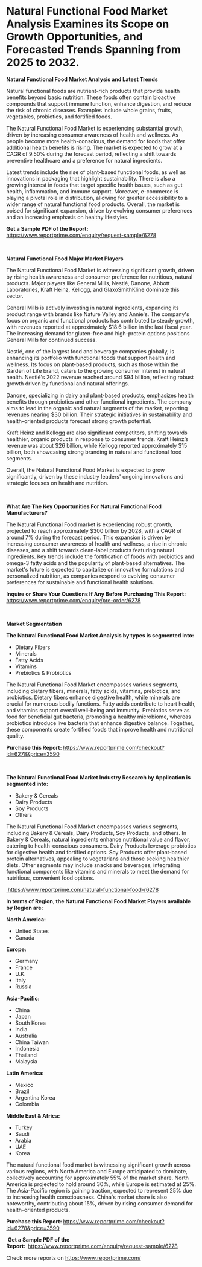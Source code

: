 <p><h1>Natural Functional Food Market Analysis Examines its Scope on Growth Opportunities, and Forecasted Trends Spanning from 2025 to 2032.</h1></p><p><strong>Natural Functional Food Market Analysis and Latest Trends</strong></p>
<p><p>Natural functional foods are nutrient-rich products that provide health benefits beyond basic nutrition. These foods often contain bioactive compounds that support immune function, enhance digestion, and reduce the risk of chronic diseases. Examples include whole grains, fruits, vegetables, probiotics, and fortified foods.</p><p>The Natural Functional Food Market is experiencing substantial growth, driven by increasing consumer awareness of health and wellness. As people become more health-conscious, the demand for foods that offer additional health benefits is rising. The market is expected to grow at a CAGR of 9.50% during the forecast period, reflecting a shift towards preventive healthcare and a preference for natural ingredients. </p><p>Latest trends include the rise of plant-based functional foods, as well as innovations in packaging that highlight sustainability. There is also a growing interest in foods that target specific health issues, such as gut health, inflammation, and immune support. Moreover, e-commerce is playing a pivotal role in distribution, allowing for greater accessibility to a wider range of natural functional food products. Overall, the market is poised for significant expansion, driven by evolving consumer preferences and an increasing emphasis on healthy lifestyles.</p></p>
<p><strong>Get a Sample PDF of the Report:&nbsp;</strong> <a href="https://www.reportprime.com/enquiry/request-sample/6278?utm_campaign=2444&utm_medium=2&utm_source=Github&utm_content=ia&utm_term=19032025&utm_id=natural-functional-food">https://www.reportprime.com/enquiry/request-sample/6278</a></p>
<p>&nbsp;</p>
<p><strong>Natural Functional Food Major Market Players</strong></p>
<p><p>The Natural Functional Food Market is witnessing significant growth, driven by rising health awareness and consumer preference for nutritious, natural products. Major players like General Mills, Nestlé, Danone, Abbott Laboratories, Kraft Heinz, Kellogg, and GlaxoSmithKline dominate this sector.</p><p>General Mills is actively investing in natural ingredients, expanding its product range with brands like Nature Valley and Annie's. The company's focus on organic and functional products has contributed to steady growth, with revenues reported at approximately $18.6 billion in the last fiscal year. The increasing demand for gluten-free and high-protein options positions General Mills for continued success.</p><p>Nestlé, one of the largest food and beverage companies globally, is enhancing its portfolio with functional foods that support health and wellness. Its focus on plant-based products, such as those within the Garden of Life brand, caters to the growing consumer interest in natural health. Nestlé's 2022 revenue reached around $94 billion, reflecting robust growth driven by functional and natural offerings.</p><p>Danone, specializing in dairy and plant-based products, emphasizes health benefits through probiotics and other functional ingredients. The company aims to lead in the organic and natural segments of the market, reporting revenues nearing $30 billion. Their strategic initiatives in sustainability and health-oriented products forecast strong growth potential.</p><p>Kraft Heinz and Kellogg are also significant competitors, shifting towards healthier, organic products in response to consumer trends. Kraft Heinz’s revenue was about $26 billion, while Kellogg reported approximately $15 billion, both showcasing strong branding in natural and functional food segments.</p><p>Overall, the Natural Functional Food Market is expected to grow significantly, driven by these industry leaders' ongoing innovations and strategic focuses on health and nutrition.</p></p>
<p>&nbsp;</p>
<p><strong>What Are The Key Opportunities For Natural Functional Food Manufacturers?</strong></p>
<p><p>The Natural Functional Food market is experiencing robust growth, projected to reach approximately $300 billion by 2028, with a CAGR of around 7% during the forecast period. This expansion is driven by increasing consumer awareness of health and wellness, a rise in chronic diseases, and a shift towards clean-label products featuring natural ingredients. Key trends include the fortification of foods with probiotics and omega-3 fatty acids and the popularity of plant-based alternatives. The market's future is expected to capitalize on innovative formulations and personalized nutrition, as companies respond to evolving consumer preferences for sustainable and functional health solutions.</p></p>
<p><strong>Inquire or Share Your Questions If Any Before Purchasing This Report:</strong> <a href="https://www.reportprime.com/enquiry/pre-order/6278?utm_campaign=2444&utm_medium=2&utm_source=Github&utm_content=ia&utm_term=19032025&utm_id=natural-functional-food">https://www.reportprime.com/enquiry/pre-order/6278</a></p>
<p>&nbsp;</p>
<p><strong>Market Segmentation</strong></p>
<p><strong>The Natural Functional Food Market Analysis by types is segmented into:</strong></p>
<p><ul><li>Dietary Fibers</li><li>Minerals</li><li>Fatty Acids</li><li>Vitamins</li><li>Prebiotics & Probiotics</li></ul></p>
<p><p>The Natural Functional Food Market encompasses various segments, including dietary fibers, minerals, fatty acids, vitamins, prebiotics, and probiotics. Dietary fibers enhance digestive health, while minerals are crucial for numerous bodily functions. Fatty acids contribute to heart health, and vitamins support overall well-being and immunity. Prebiotics serve as food for beneficial gut bacteria, promoting a healthy microbiome, whereas probiotics introduce live bacteria that enhance digestive balance. Together, these components create fortified foods that improve health and nutritional quality.</p></p>
<p><strong>Purchase this Report:&nbsp;</strong><a href="https://www.reportprime.com/checkout?id=6278&price=3590&utm_campaign=2444&utm_medium=2&utm_source=Github&utm_content=ia&utm_term=19032025&utm_id=natural-functional-food">https://www.reportprime.com/checkout?id=6278&price=3590</a></p>
<p>&nbsp;</p>
<p><strong>The Natural Functional Food Market Industry Research by Application is segmented into:</strong></p>
<p><ul><li>Bakery & Cereals</li><li>Dairy Products</li><li>Soy Products</li><li>Others</li></ul></p>
<p><p>The Natural Functional Food Market encompasses various segments, including Bakery & Cereals, Dairy Products, Soy Products, and others. In Bakery & Cereals, natural ingredients enhance nutritional value and flavor, catering to health-conscious consumers. Dairy Products leverage probiotics for digestive health and fortified options. Soy Products offer plant-based protein alternatives, appealing to vegetarians and those seeking healthier diets. Other segments may include snacks and beverages, integrating functional components like vitamins and minerals to meet the demand for nutritious, convenient food options.</p></p>
<p><a href="https://www.reportprime.com/natural-functional-food-r6278?utm_campaign=2444&utm_medium=2&utm_source=Github&utm_content=ia&utm_term=19032025&utm_id=natural-functional-food">&nbsp;https://www.reportprime.com/natural-functional-food-r6278</a></p>
<p><strong>In terms of Region, the Natural Functional Food Market Players available by Region are:</strong></p>
<p>
    <p> <strong> North America: </strong>
        <ul>
            <li>United States</li>
            <li>Canada</li>
        </ul>
        </p> 
    <p> <strong> Europe: </strong>
        <ul>
            <li>Germany</li>
            <li>France</li>
            <li>U.K.</li>
            <li>Italy</li>
            <li>Russia</li>
        </ul>
        </p> 
    <p> <strong> Asia-Pacific: </strong>
        <ul>
            <li>China</li>
            <li>Japan</li>
            <li>South Korea</li>
            <li>India</li>
            <li>Australia</li>
            <li>China Taiwan</li>
            <li>Indonesia</li>
            <li>Thailand</li>
            <li>Malaysia</li>
        </ul>
        </p> 
    <p> <strong> Latin America: </strong>
        <ul>
            <li>Mexico</li>
            <li>Brazil</li>
            <li>Argentina Korea</li>
            <li>Colombia</li>
        </ul>
        </p> 
    <p> <strong> Middle East & Africa: </strong>
        <ul>
            <li>Turkey</li>
            <li>Saudi</li>
            <li>Arabia</li>
            <li>UAE</li>
            <li>Korea</li>
        </ul>
    </p>
    </p>
<p><p>The natural functional food market is witnessing significant growth across various regions, with North America and Europe anticipated to dominate, collectively accounting for approximately 55% of the market share. North America is projected to hold around 30%, while Europe is estimated at 25%. The Asia-Pacific region is gaining traction, expected to represent 25% due to increasing health consciousness. China's market share is also noteworthy, contributing about 15%, driven by rising consumer demand for health-oriented products.</p></p>
<p><strong>Purchase this Report: </strong><a href="https://www.reportprime.com/checkout?id=6278&price=3590&utm_campaign=2444&utm_medium=2&utm_source=Github&utm_content=ia&utm_term=19032025&utm_id=natural-functional-food">https://www.reportprime.com/checkout?id=6278&price=3590</a></p>
<p>&nbsp;<strong>Get a Sample PDF of the Report:&nbsp;&nbsp;</strong><a href="https://www.reportprime.com/enquiry/request-sample/6278?utm_campaign=2444&utm_medium=2&utm_source=Github&utm_content=ia&utm_term=19032025&utm_id=natural-functional-food">https://www.reportprime.com/enquiry/request-sample/6278</a></p>
<p><strong></strong></p>
<p>Check more reports on <a href="https://www.reportprime.com/?utm_campaign=2444&utm_medium=2&utm_source=Github&utm_content=ia&utm_term=19032025&utm_id=natural-functional-food">https://www.reportprime.com/</a></p>